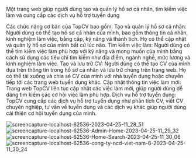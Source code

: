 Một trang web giúp người dùng tạo và quản lý hồ sơ cá nhân, tìm kiếm việc làm và cung cấp các dịch vụ hỗ trợ tuyển dụng

Các chức năng cơ bản của TopCV bao gồm:
  Tạo và quản lý hồ sơ cá nhân: Người dùng có thể tạo hồ sơ cá nhân của mình, bao gồm thông tin cá nhân, kinh nghiệm làm việc, bằng cấp, kỹ năng và thành tích. Họ có thể cập nhật và quản lý hồ sơ của mình bất cứ lúc nào.
  Tìm kiếm việc làm: Người dùng có thể tìm kiếm việc làm phù hợp với kỹ năng và mong muốn của mình bằng cách sử dụng các tiêu chí tìm kiếm như địa điểm, ngành nghề, mức lương và kinh nghiệm làm việc.
  Tạo và lưu trữ CV: Người dùng có thể tạo CV của mình dựa trên thông tin trong hồ sơ cá nhân và lưu trữ chúng trên trang web. Họ có thể tải xuống và chia sẻ CV của mình với nhà tuyển dụng hoặc chuyển tiếp tới các trang web tuyển dụng khác.
  Cập nhật thông tin việc làm mới: Trang web TopCV liên tục cập nhật các việc làm mới, giúp người dùng dễ dàng tìm kiếm các cơ hội việc làm phù hợp.
  Dịch vụ hỗ trợ tuyển dụng: TopCV cung cấp các dịch vụ hỗ trợ tuyển dụng như phân tích CV, viết CV chuyên nghiệp, tư vấn về tuyển dụng và các dịch vụ khác giúp người dùng cải thiện cơ hội tuyển dụng của mình.
  
![screencapture-localhost-62536-2023-04-25-11_28_51](https://user-images.githubusercontent.com/108291735/234176407-800ba815-84b6-4e46-b22a-47ecd366e472.png)
![screencapture-localhost-62536-Admin-Home-2023-04-25-11_29_32](https://user-images.githubusercontent.com/108291735/234176415-67c30dbb-2eef-48f2-9b3d-38039009c244.png)
![screencapture-localhost-62536-Home-Search-2023-04-25-11_30_06](https://user-images.githubusercontent.com/108291735/234176421-c326981a-e458-49ee-ac3d-188f774f8859.png)
![screencapture-localhost-62536-cong-ty-ncd-viet-nam-6-2023-04-25-11_30_24](https://user-images.githubusercontent.com/108291735/234176423-19ac3099-ace8-4225-bd25-8956f2858fa8.png)
